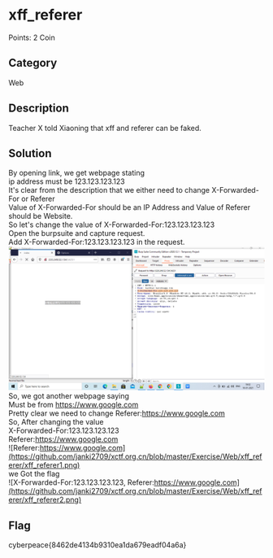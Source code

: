 # xff_referer
Points: 2 Coin

## Category
Web

## Description
Teacher X told Xiaoning that xff and referer can be faked.

## Solution
By opening link, we get webpage stating   
ip address must be 123.123.123.123  
It's clear from the description that we either need to change X-Forwarded-For or Referer  
Value of X-Forwarded-For should be an IP Address and Value of Referer should be Website.  
So let's change the value of X-Forwarded-For:123.123.123.123  
Open the burpsuite and capture request.  
Add X-Forwarded-For:123.123.123.123 in the request.  
![X-Forwarded-For:123.123.123.123](https://github.com/janki2709/xctf.org.cn/blob/master/Exercise/Web/xff_referer/xff_referer.png)    
So, we got another webpage saying   
Must be from https://www.google.com   
Pretty clear we need to change Referer:https://www.google.com  
So, After changing the value   
X-Forwarded-For:123.123.123.123  
Referer:https://www.google.com  
![Referer:https://www.google.com](https://github.com/janki2709/xctf.org.cn/blob/master/Exercise/Web/xff_referer/xff_referer1.png)    
we Got the flag    
![X-Forwarded-For:123.123.123.123, Referer:https://www.google.com](https://github.com/janki2709/xctf.org.cn/blob/master/Exercise/Web/xff_referer/xff_referer2.png) 

## Flag
cyberpeace{8462de4134b9310ea1da679eadf04a6a}
